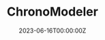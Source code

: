 ---
title: ChronoModeler
date: "2023-06-16T00:00:00Z"
mytype: software
summary: A streamlit application to perform simulation experiments with different models on time series data, using a blueprint based system. Useful for non-stat-savvy people to get quick sense of how modelling works.
links:
  - type: code
    url: "https://github.com/subroy13/chronomodeler"
  - type: readme
    url: "https://github.com/subroy13/chronomodeler/blob/main/Readme.md"
---